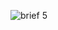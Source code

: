 ![brief 5](https://cloud.githubusercontent.com/assets/22602022/22575666/0823bea8-e9af-11e6-8670-8f22a162df17.png)
